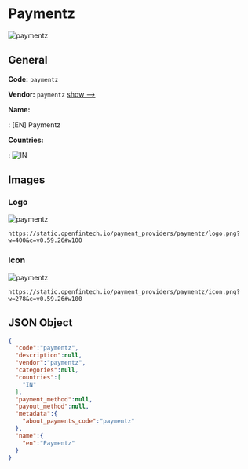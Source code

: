 
# Paymentz 
![paymentz](https://static.openfintech.io/payment_providers/paymentz/logo.png?w=400&c=v0.59.26#w100)  

## General 
 
**Code:** `paymentz` 
 
**Vendor:** `paymentz` [show -->](/vendors/paymentz/) 
 
**Name:** 
 
:	[EN] Paymentz 
 
 
**Countries:** 
 
:	![IN](https://cdnjs.cloudflare.com/ajax/libs/flag-icon-css/3.3.0/flags/4x3/in.svg#w24)  

## Images 

### Logo 
 
![paymentz](https://static.openfintech.io/payment_providers/paymentz/logo.png?w=400&c=v0.59.26#w100)  

```
https://static.openfintech.io/payment_providers/paymentz/logo.png?w=400&c=v0.59.26#w100
```  

### Icon 
 
![paymentz](https://static.openfintech.io/payment_providers/paymentz/icon.png?w=278&c=v0.59.26#w100)  

```
https://static.openfintech.io/payment_providers/paymentz/icon.png?w=278&c=v0.59.26#w100
```  

## JSON Object 

```json
{
  "code":"paymentz",
  "description":null,
  "vendor":"paymentz",
  "categories":null,
  "countries":[
    "IN"
  ],
  "payment_method":null,
  "payout_method":null,
  "metadata":{
    "about_payments_code":"paymentz"
  },
  "name":{
    "en":"Paymentz"
  }
}
```  
